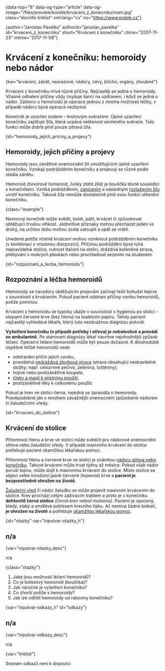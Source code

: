 
{data-top="6" data-og-type="article" data-og-image="/files/preview/koutek/krvaceni\_z\_konecniku/main.jpg" class="docinfo linklist" xml:lang="cs" ns="https://www.pralek.cz"}

{author="Jaroslav Pavelka" authorid="jaroslav\_pavelka" id="krvaceni\_z_konecniku" short="Krvácení z konečníku" ctime="2007-11-23" mtime="2017-11-08"}

# Krvácení z konečníku: hemoroidy nebo nádor

<!-- generated attribute kw by user_udpatekw.sh on 2019-01-10, do not edit -->

{kw="krvácení, zánět, neúrazové, nádory, cévy, břicho, orgány, zhoubné"}

Krvácení z konečníku mívá různé příčiny. Nejčastěji se jedná o hemoroidy. Včasné odhalení příčiny vždy zvyšuje šanci na uzdravení, i když se jedná o nádor. Zatímco u hemoroidů je operace jednou z mnoha možností léčby, v případě nádoru bývá operace nezbytná.

Konečník je uzavřen svalem – kruhovým svěračem. Úplné uzavření konečníku zajišťuje žíla, která ucpává netěsnost sevřeného svěrače. Tuto funkci může dobře plnit pouze zdravá žíla.

{id="hemoroidy\_jejich\_priciny\_a\_projevy"}

## Hemoroidy, jejich příčiny a projevy

Hemoroidy jsou zánětlivé onemocnění žil umožňujících úplné uzavření konečníku. Vznikají podrážděním konečníku a projevují se různě podle stádia zánětu.

Hemoroid _(hovorově hemeroid, česky zlatá žíla)_ je boulička těsně sousedící s konečníkem. Vzniká podrážděním, [zanícením][1] a následným [roztažením žíly][2] uvnitř konečníku. Taková žíla nemůže dostatečně plnit svou funkci utěsnění konečníku.

{class="example"}

Nemocný konečník může svědit, bolet, pálit, krvácet či způsobovat obtěžující trvalou vlhkost. Jednotlivé příznaky mohou přecházet jeden ve druhý, na určitou dobu mohou zcela ustoupit a opět se vrátit.

Uvedené potíže včetně krvácení mohou vzniknout podrážděním konečníku (v kombinaci s vrozenou discpozicí). Příčinou podráždění bývá tuhá nepravidelná stolice, nutnost tlačení na stolici, dráždivá kořeněná strava, přebývání v mokrých plavkách nebo prochladnutí sezením na studeném.

{id="rozpoznani\_a\_lecba_hemoroidu"}

## Rozpoznání a léčba hemoroidů

Hemoroidy se navzdory obtěžujícím projevům začínají řešit bohužel teprve v souvislosti s krvácením. Pokud pacient odstraní příčiny vzniku hemoroidů, potíže pominou.

Krvácení z hemoroidu se typicky ukáže v souvislosti s hygienou po stolici – stopami červené krve (bez hlenu) na toaletním papíru. Tehdy pacient nejčastěji vyhledává lékaře, který tuto nezávažnou diagnózu potvrdí.

**Vyšetření konečníku (v případě potřeby i střeva) je nebolestivé a provádí se ambulantně.** Po stanovení diagnózy lékař navrhne nejvhodnější způsob léčení. Operační řešení hemoroidů může být pouze dočasné. K dlouhodobě úspěšné léčbě hemoroidů vede:

  * odstranění příčin jejich vzniku,
  * pravidelná [nedráždivá zbytková strava][3] (strava obsahující nestravitelné složky; např. celozrnné pečivo, zelenina, luštěniny),
  * hojivé nebo protizánětlivé koupele,
  * [čípky a masti k místnímu použití][4],
  * protizánětlivé léky k celkovému použití.

Pokud je krev ve stolici černá, nejedná se zpravidla o hemoroidy. Pravěpodobně jde o mnohem závažnější onemocnění způsobené nádorem či žaludečními vředy.

{id="krvaceni\_do\_stolice"}

## Krvácení do stolice

Přítomnost hlenu a krve ve stolici může svědčit pro nádorové onemocnění střeva nebo žaludeční vředy. V případě masivního krvácení do stolice potřebuje pacient okamžitou lékařskou pomoc.

Přítomnost hlenu a červené krve ve stolici je známkou [nádoru střeva nebo konečníku][5]. Takové krvácení může trvat týdny až měsíce. Pokud však nádor poruší tepnu, může dojít k masivnímu krvácení do stolice. Místo stolice se objeví velké množství jasně červené (tepenné) krve a **pacient je bezprostředně ohrožen na životě**.

[Žaludeční vřed][6] či nádor žaludku se může projevit masivním krvácením do stolice. Krev prochází celým zažívacím traktem a proto je v konečníku **dehtovitě černá stolice** _(černá krev neboli melaena)_. Pacient je opocený, bledý, slabý a omdlévá poklesem krevního tlaku. Ač nemívá žádné bolesti, **je ohrožen na životě** a potřebuje [okamžitou lékařskou pomoc][7].

{id="otazky" var="inputvar-otazky_h"}

## n/a

{var="inputvar-otazky_desc"}

n/a

{class="otazky"}

  1. Jaké jsou možnosti léčení hemoroidů?
  2. Co je bolestivý hemoroid (boulička)?
  3. Jak náročné je vyšetření konečníku?
  4. Co zhorší potíže s hemoroidy?
  5. Jak lze odlišit hemoroidy od rakoviny konečníku?

{var="inputvar-odkazy_h" id="odkazy"}

## n/a

{var="inputvar-odkazy_desc"}

n/a

{var="linklist"}

Seznam odkazů není k dispozici

 [1]: zanet
 [2]: krecove_zily
 [3]: stravovaci_navyky
 [4]: lekove_formy
 [5]: rakovina_tlusteho_streva_a_konecniku
 [6]: komplikace_vredu
 [7]: rychla_lekarska_pomoc

